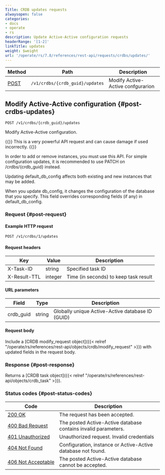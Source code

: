 ```yaml
---
Title: CRDB updates requests
alwaysopen: false
categories:
- docs
- operate
- rs
description: Update Active-Active configuration requests
headerRange: '[1-2]'
linkTitle: updates
weight: $weight
url: '/operate/rs/7.8/references/rest-api/requests/crdbs/updates/'
---
```


| Method | Path | Description |
|--------|------|-------------|
| [POST](#post-crdbs-updates) | `/v1/crdbs/{crdb_guid}/updates` | Modify Active-Active confgurarion |

## Modify Active-Active configuration {#post-crdbs-updates}

	POST /v1/crdbs/{crdb_guid}/updates

Modify Active-Active configuration.

{{<warning>}}
This is a very powerful API request and can cause damage if used incorrectly.
{{</warning>}}

In order to add or remove instances, you must use this API. For simple configuration updates, it is recommended to use PATCH on /crdbs/{crdb_guid} instead.

Updating default_db_config affects both existing and new instances that may be added.

When you update db_config, it changes the configuration of the database that you specify. This field overrides corresponding fields (if any) in default_db_config.

### Request {#post-request} 

#### Example HTTP request

    POST /v1/crdbs/1/updates

#### Request headers

| Key | Value | Description |
|-----|-------|-------------|
| X-Task-ID | string | Specified task ID |
| X-Result-TTL | integer | Time (in seconds) to keep task result |

#### URL parameters

| Field | Type | Description |
|-------|------|-------------|
| crdb_guid | string | Globally unique Active-Active database ID (GUID) |

#### Request body

Include a [CRDB modify_request object]({{< relref "/operate/rs/references/rest-api/objects/crdb/modify_request" >}}) with updated fields in the request body.

### Response {#post-response} 

Returns a [CRDB task object]({{< relref "/operate/rs/references/rest-api/objects/crdb_task" >}}).

### Status codes {#post-status-codes} 

| Code | Description |
|------|-------------|
| [200 OK](http://www.w3.org/Protocols/rfc2616/rfc2616-sec10.html#sec10.2.1) | The request has been accepted. |
| [400 Bad Request](http://www.w3.org/Protocols/rfc2616/rfc2616-sec10.html#sec10.4.1) | The posted Active-Active database contains invalid parameters. |
| [401 Unauthorized](http://www.w3.org/Protocols/rfc2616/rfc2616-sec10.html#sec10.4.2) | Unauthorized request. Invalid credentials |
| [404 Not Found](http://www.w3.org/Protocols/rfc2616/rfc2616-sec10.html#sec10.4.5) | Configuration, instance or Active-Active database not found. |
| [406&nbsp;Not&nbsp;Acceptable](http://www.w3.org/Protocols/rfc2616/rfc2616-sec10.html#sec10.4.7) | The posted Active-Active database cannot be accepted. |
